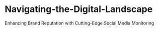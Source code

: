 # Navigating-the-Digital-Landscape
Enhancing Brand Reputation with Cutting-Edge Social Media Monitoring
